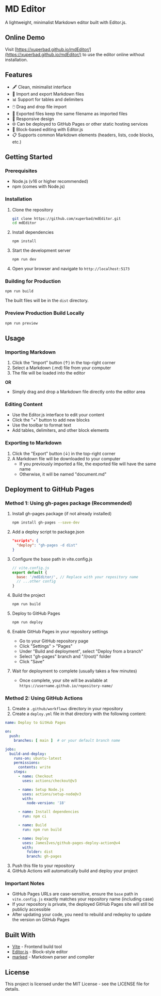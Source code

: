 # MD Editor

A lightweight, minimalist Markdown editor built with Editor.js.

## Online Demo

Visit [https://xuperbad.github.io/mdEditor/](https://xuperbad.github.io/mdEditor/) to use the editor online without installation.

## Features

- 🖋️ Clean, minimalist interface
- 📝 Import and export Markdown files
- 📊 Support for tables and delimiters
- 🖱️ Drag and drop file import
- 🔄 Exported files keep the same filename as imported files
- 📱 Responsive design
- 🌐 Can be deployed to GitHub Pages or other static hosting services
- 🧩 Block-based editing with Editor.js
- 📋 Supports common Markdown elements (headers, lists, code blocks, etc.)

## Getting Started

### Prerequisites

- Node.js (v16 or higher recommended)
- npm (comes with Node.js)

### Installation

1. Clone the repository
   ```bash
   git clone https://github.com/xuperbad/mdEditor.git
   cd mdEditor
   ```

2. Install dependencies
   ```bash
   npm install
   ```

3. Start the development server
   ```bash
   npm run dev
   ```

4. Open your browser and navigate to `http://localhost:5173`

### Building for Production

```bash
npm run build
```

The built files will be in the `dist` directory.

### Preview Production Build Locally

```bash
npm run preview
```

## Usage

### Importing Markdown

1. Click the "Import" button (↑) in the top-right corner
2. Select a Markdown (.md) file from your computer
3. The file will be loaded into the editor

**OR**

- Simply drag and drop a Markdown file directly onto the editor area

### Editing Content

- Use the Editor.js interface to edit your content
- Click the "+" button to add new blocks
- Use the toolbar to format text
- Add tables, delimiters, and other block elements

### Exporting to Markdown

1. Click the "Export" button (↓) in the top-right corner
2. A Markdown file will be downloaded to your computer
   - If you previously imported a file, the exported file will have the same name
   - Otherwise, it will be named "document.md"

## Deployment to GitHub Pages

### Method 1: Using gh-pages package (Recommended)

1. Install gh-pages package (if not already installed)
   ```bash
   npm install gh-pages --save-dev
   ```

2. Add a deploy script to package.json
   ```json
   "scripts": {
     "deploy": "gh-pages -d dist"
   }
   ```

3. Configure the base path in vite.config.js
   ```javascript
   // vite.config.js
   export default {
     base: '/mdEditor/', // Replace with your repository name
     // ...other config
   }
   ```

4. Build the project
   ```bash
   npm run build
   ```

5. Deploy to GitHub Pages
   ```bash
   npm run deploy
   ```

6. Enable GitHub Pages in your repository settings
   - Go to your GitHub repository page
   - Click "Settings" > "Pages"
   - Under "Build and deployment", select "Deploy from a branch"
   - Select "gh-pages" branch and "/(root)" folder
   - Click "Save"

7. Wait for deployment to complete (usually takes a few minutes)
   - Once complete, your site will be available at `https://username.github.io/repository-name/`

### Method 2: Using GitHub Actions

1. Create a `.github/workflows` directory in your repository
2. Create a `deploy.yml` file in that directory with the following content:

```yaml
name: Deploy to GitHub Pages

on:
  push:
    branches: [ main ]  # or your default branch name

jobs:
  build-and-deploy:
    runs-on: ubuntu-latest
    permissions:
      contents: write
    steps:
      - name: Checkout
        uses: actions/checkout@v3

      - name: Setup Node.js
        uses: actions/setup-node@v3
        with:
          node-version: '18'

      - name: Install dependencies
        run: npm ci

      - name: Build
        run: npm run build

      - name: Deploy
        uses: JamesIves/github-pages-deploy-action@v4
        with:
          folder: dist
          branch: gh-pages
```

3. Push this file to your repository
4. GitHub Actions will automatically build and deploy your project

### Important Notes

- GitHub Pages URLs are case-sensitive, ensure the `base` path in `vite.config.js` exactly matches your repository name (including case)
- If your repository is private, the deployed GitHub Pages site will still be publicly accessible
- After updating your code, you need to rebuild and redeploy to update the version on GitHub Pages

## Built With

- [Vite](https://vitejs.dev/) - Frontend build tool
- [Editor.js](https://editorjs.io/) - Block-style editor
- [marked](https://marked.js.org/) - Markdown parser and compiler

## License

This project is licensed under the MIT License - see the LICENSE file for details.
